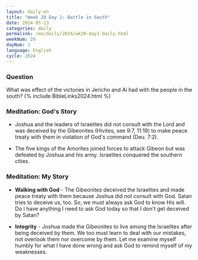 ```yaml
---
layout: daily-en
title: "Week 20 Day 1: Battle in South"
date: 2024-05-13
categories: daily
permalink: /en/daily/2024/wk20-day1-daily.html
weekNum: 20
dayNum: 1
language: English
cycle: 2024
---
```

### Question     
What was effect of the victories in Jericho and Ai had with the people in the south?
{% include BibleLinks2024.html %} 

### Meditation: God's Story   
+ Joshua and the leaders of Israelites did not consult with the Lord and was deceived by the Gibeonites (Hivites, see 9:7, 11:19) to make peace treaty with them in violation of God's command (Deu. 7:2).  

+ The five kings of the Amorites joined forces to attack Gibeon but was defeated by Joshua and his army. Israelites conquered the southern cities. 

### Meditation: My Story   
+ **Walking with God** - The Gibeonites deceived the Israelites and made peace treaty with them because Joshua did not consult with God. Satan tries to deceive us, too. So, we must always ask God to know His will. Do I have anything I need to ask God today so that I don't get deceived by Satan? 

+ **Integrity** - Joshua made the Gibeonites to live among the Israelites after being deceived by them. We too must learn to deal with our mistakes, not overlook them nor overcome by them. Let me examine myself humbly for what I have done wrong and ask God to remind myself of my weaknesses.  
